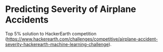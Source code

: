 # Predicting Severity of Airplane Accidents
Top 5% solution to HackerEarth competition (https://www.hackerearth.com/challenges/competitive/airplane-accident-severity-hackerearth-machine-learning-challenge).
